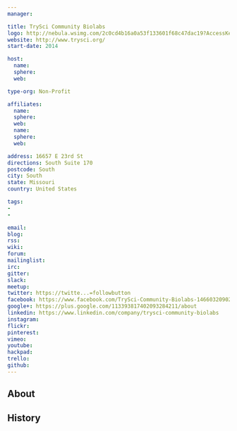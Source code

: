 ```yaml
---
manager:

title: TrySci Community Biolabs
logo: http://nebula.wsimg.com/2c0cd4b16a0a53f133601f68c47dac19?AccessKeyId=C278866590AD122D2913&disposition=0&alloworigin=1
website: http://www.trysci.org/
start-date: 2014

host:
  name:
  sphere:
  web:

type-org: Non-Profit

affiliates:
  name:
  sphere:
  web:
  name:
  sphere:
  web:

address: 16657 E 23rd St
directions: South Suite 170
postcode: South
city: South
state: Missouri
country: United States

tags:
-
-

email:
blog:
rss:
wiki:
forum:
mailinglist:
irc:
gitter:
slack:
meetup:
twitter: https://twitte...=followbutton
facebook: https://www.facebook.com/TrySci-Community-Biolabs-1466032090280960/?sk=app_190322544333196&ref=s
google+: https://plus.google.com/113393817402093284211/about
linkedin: https://www.linkedin.com/company/trysci-community-biolabs
instagram:
flickr:
pinterest:
vimeo:
youtube:
hackpad:
trello:
github:
---
```


## About

## History
